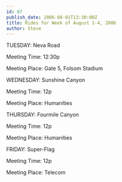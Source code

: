 ```yaml
---
id: 87
publish_date: 2006-08-01T13:30:00Z
title: Rides for Week of August 1-4, 2006
author: Steve
---
```

TUESDAY: Neva Road

Meeting Time: 12:30p

Meeting Place: Gate 5, Folsom Stadium

WEDNESDAY: Sunshine Canyon

Meeting Time: 12p

Meeting Place: Humanities

THURSDAY: Fourmile Canyon

Meeting Time: 12p

Meeting Place: Humanities

FRIDAY: Super-Flag

Meeting Time: 12p

Meeting Place: Telecom